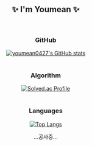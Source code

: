 
<div align="center">
<br>
<br>
  
## ✨ I'm Youmean ✨

<br>

<!--
**youmean0427/youmean0427** is a ✨ _special_ ✨ repository because its `README.md` (this file) appears on your GitHub profile.

Here are some ideas to get you started:

- 🔭 I’m currently working on ...
- 🌱 I’m currently learning ...
- 👯 I’m looking to collaborate on ...
- 🤔 I’m looking for help with ...
- 💬 Ask me about ...
- 📫 How to reach me: ...
- 😄 Pronouns: ...
- ⚡ Fun fact: ...
-->

### GitHub
[![youmean0427's GitHub stats](https://github-readme-stats.vercel.app/api?username=youmean0427)](https://github.com/youmean0427/github-readme-stats)
<br>
<br>
### Algorithm
[![Solved.ac Profile](http://mazassumnida.wtf/api/v2/generate_badge?boj=youmean0427)](https://solved.ac/youmean0427/)
<br>
<br>
### Languages
[![Top Langs](https://github-readme-stats.vercel.app/api/top-langs/?username=youmean0427&layout=compact)](https://github.com/youmean0427/github-readme-stats)

<div>...공사중...</div>

</div>

